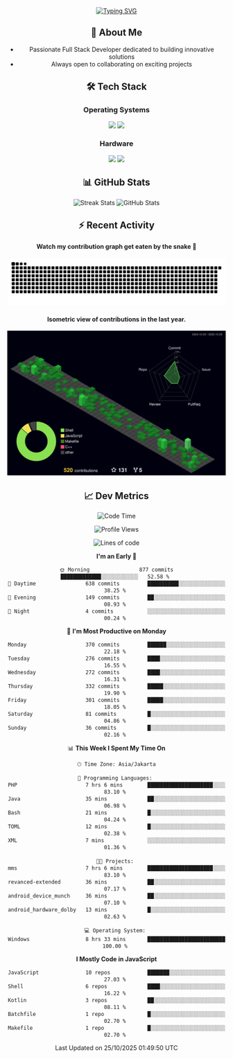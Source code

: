 <div align="center" style="max-width: 900px; margin: auto;">
<a href="https://github.com/thunderkex">
  <img src="https://readme-typing-svg.herokuapp.com?font=Fira+Code&pause=1000&center=true&vCenter=true&width=435&lines=Ha+ha!+I+am+here!;Told+you+a+storm+was+coming!" alt="Typing SVG" />
</a>

## 👋 About Me
- Passionate Full Stack Developer dedicated to building innovative solutions
- Always open to collaborating on exciting projects

## 🛠️ Tech Stack
### Operating Systems
<a href="#"><img src="https://img.shields.io/badge/Linux-FCC624?style=flat&logo=linux&logoColor=black"></a>
<a href="#"><img src="https://img.shields.io/badge/Windows-0078D6?style=flat&logo=windows&logoColor=white"></a>

### Hardware
<a href="#"><img src="https://img.shields.io/badge/Raspberry%20Pi-C51A4A?style=flat&logo=raspberrypi&logoColor=white"></a>
<a href="#"><img src="https://img.shields.io/badge/Arduino-00979D?style=flat&logo=Arduino&logoColor=white"></a>

## 📊 GitHub Stats
<div align="center">
  <img src="https://streak-stats.demolab.com?user=thunderkex&theme=tokyonight-duo&border_radius=20" alt="Streak Stats" />
  <img src="https://github-readme-stats.vercel.app/api?username=thunderkex&show_icons=true&theme=tokyonight&border_radius=20" alt="GitHub Stats" />
</div>

## ⚡ Recent Activity
<h4>Watch my contribution graph get eaten by the snake 🐍</h4>
<img width="600em" alt="thunderkex's Github commit snake" src="https://raw.githubusercontent.com/thunderkex/thunderkex/output/grid-snake-ov.svg" />

<h4>Isometric view of contributions in the last year.</h4>
<a href="./profile-3d-contrib/profile-night-green.svg">
	<img width="600em" src="./profile-3d-contrib/profile-night-green.svg">
</a>

## 📈 Dev Metrics
<!--START_SECTION:waka-->
![Code Time](http://img.shields.io/badge/Code%20Time-1%2C651%20hrs%2043%20mins-blue)

![Profile Views](http://img.shields.io/badge/Profile%20Views-5-blue)

![Lines of code](https://img.shields.io/badge/From%20Hello%20World%20I%27ve%20Written-3.5%20million%20lines%20of%20code-blue)

**I'm an Early 🐤** 

```text
🌞 Morning                877 commits         █████████████░░░░░░░░░░░░   52.58 % 
🌆 Daytime                638 commits         ██████████░░░░░░░░░░░░░░░   38.25 % 
🌃 Evening                149 commits         ██░░░░░░░░░░░░░░░░░░░░░░░   08.93 % 
🌙 Night                  4 commits           ░░░░░░░░░░░░░░░░░░░░░░░░░   00.24 % 
```
📅 **I'm Most Productive on Monday** 

```text
Monday                   370 commits         ██████░░░░░░░░░░░░░░░░░░░   22.18 % 
Tuesday                  276 commits         ████░░░░░░░░░░░░░░░░░░░░░   16.55 % 
Wednesday                272 commits         ████░░░░░░░░░░░░░░░░░░░░░   16.31 % 
Thursday                 332 commits         █████░░░░░░░░░░░░░░░░░░░░   19.90 % 
Friday                   301 commits         █████░░░░░░░░░░░░░░░░░░░░   18.05 % 
Saturday                 81 commits          █░░░░░░░░░░░░░░░░░░░░░░░░   04.86 % 
Sunday                   36 commits          █░░░░░░░░░░░░░░░░░░░░░░░░   02.16 % 
```


📊 **This Week I Spent My Time On** 

```text
🕑︎ Time Zone: Asia/Jakarta

💬 Programming Languages: 
PHP                      7 hrs 6 mins        █████████████████████░░░░   83.10 % 
Java                     35 mins             ██░░░░░░░░░░░░░░░░░░░░░░░   06.98 % 
Bash                     21 mins             █░░░░░░░░░░░░░░░░░░░░░░░░   04.24 % 
TOML                     12 mins             █░░░░░░░░░░░░░░░░░░░░░░░░   02.38 % 
XML                      7 mins              ░░░░░░░░░░░░░░░░░░░░░░░░░   01.36 % 

🐱‍💻 Projects: 
mms                      7 hrs 6 mins        █████████████████████░░░░   83.10 % 
revanced-extended        36 mins             ██░░░░░░░░░░░░░░░░░░░░░░░   07.17 % 
android_device_munch     36 mins             ██░░░░░░░░░░░░░░░░░░░░░░░   07.10 % 
android_hardware_dolby   13 mins             █░░░░░░░░░░░░░░░░░░░░░░░░   02.63 % 

💻 Operating System: 
Windows                  8 hrs 33 mins       █████████████████████████   100.00 % 
```

**I Mostly Code in JavaScript** 

```text
JavaScript               10 repos            ███████░░░░░░░░░░░░░░░░░░   27.03 % 
Shell                    6 repos             ████░░░░░░░░░░░░░░░░░░░░░   16.22 % 
Kotlin                   3 repos             ██░░░░░░░░░░░░░░░░░░░░░░░   08.11 % 
Batchfile                1 repo              █░░░░░░░░░░░░░░░░░░░░░░░░   02.70 % 
Makefile                 1 repo              █░░░░░░░░░░░░░░░░░░░░░░░░   02.70 % 
```




 Last Updated on 25/10/2025 01:49:50 UTC
<!--END_SECTION:waka-->
</div>
